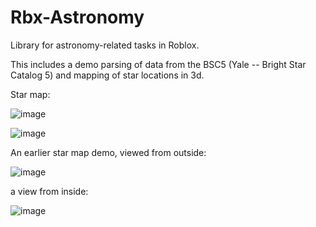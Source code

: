 # Rbx-Astronomy
Library for astronomy-related tasks in Roblox.

This includes a demo parsing of data from the BSC5 (Yale -- Bright Star Catalog 5) and mapping of star locations in 3d.

Star map:

![image](https://github.com/loamtor/Rbx-Astronomy/assets/118779491/8a04ac85-fff4-4f48-af2a-a63d905b817f)


![image](https://github.com/loamtor/Rbx-Astronomy/assets/118779491/e0ef3a71-a876-4660-a0ac-4a8b52efec2a)

An earlier star map demo, viewed from outside:

![image](https://github.com/loamtor/Rbx-Astronomy/assets/118779491/b3ce4c39-94f6-4983-a7c8-14a2d238cb49)

a view from inside:

![image](https://github.com/loamtor/Rbx-Astronomy/assets/118779491/e530458b-0bfc-4eed-9d4f-a371ecd42336)

